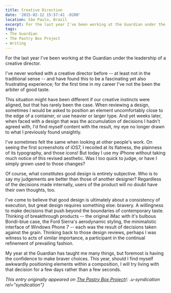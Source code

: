 ```yaml
---
title: Creative Direction
date: '2015-02-12 15:57:41 -0200'
location: São Paulo, Brazil
excerpt: For the last year I've been working at the Guardian under the leadership of a creative director. I've never worked with a creative director before -- at least not in the traditional sense -- and have found this to be a fascinating yet also frustrating experience; for the first time in my career I've not the been the arbiter of good taste.
tags:
- The Guardian
- The Pastry Box Project
- Writing
---
```

For the last year I've been working at the Guardian under the leadership of a creative director.

I've never worked with a creative director before -- at least not in the traditional sense -- and have found this to be a fascinating yet also frustrating experience; for the first time in my career I've not the been the arbiter of good taste.

This situation might have been different if our creative instincts were aligned, but that has rarely been the case. When reviewing a design, sometimes I would be asked to position an element uncomfortably close to the edge of a container, or use heavier or larger type. And yet weeks later, when faced with a design that was the accumulation of decisions I hadn't agreed with, I'd find myself content with the result, my eye no longer drawn to what I previously found unsightly.

I've sometimes felt the same when looking at other people's work. On seeing the first screenshots of iOS7, I recoiled at its flatness, the plainness of its typography, and those icons! But today I use my iPhone without taking much notice of this revised aesthetic. Was I too quick to judge, or have I simply grown used to those changes?

Of course, what constitutes good design is entirely subjective. Who is to say my judgements are better than those of another designer? Regardless of the decisions made internally, users of the product will no doubt have their own thoughts, too.

I've come to believe that good design is ultimately about a consistency of execution, but great design requires something else: bravery. A willingness to make decisions that push beyond the boundaries of contemporary taste. Thinking of breakthrough products -- the original iMac with it's bulbous Bondi-blue case, the Ford Sierra's aerodynamic styling, the minimalistic interface of Windows Phone 7 -- each was the result of decisions taken against the grain. Thinking back to those design reviews, perhaps I was witness to acts of similar importance, a participant in the continual refinement of prevailing fashion.

My year at the Guardian has taught me many things, but foremost is having the confidence to make braver choices. This year, should I find myself awkwardly positioning elements within a composition, I will try living with that decision for a few days rather than a few seconds.

_This entry originally appeared on [The Pastry Box Project][1]{: .u-syndication rel="syndication"}_

[1]: https://the-pastry-box-project.net/paul-lloyd/2015-january-12
